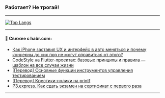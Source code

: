 ### Работает? Не трогай!

---
<!--
#### 🛠️ Technical stack:

![Java](https://img.shields.io/badge/Java-informational?logo=Oracle&style=flat&logoColor=white&color=FF4500)
![Kotlin](https://img.shields.io/badge/Kotlin-informational?logo=Kotlin&style=flat&logoColor=white&color=774D97)
![TS](https://img.shields.io/badge/TypeScript-informational?logo=typeScript&style=flat&logoColor=black&color=017acc)
![Python](https://img.shields.io/badge/Python-informational?logo=Python&style=flat&logoColor=black&color=ffdd54) <br>
![Spring](https://img.shields.io/badge/Spring-informational?logo=Spring&style=flat&logoColor=white&color=6DB33F) 
![SpringBoot](https://img.shields.io/badge/SpringBoot-informational?logo=SpringBoot&style=flat&logoColor=white&color=6DB33F)
![Nest](https://img.shields.io/badge/NestJS-informational?logo=NestJS&style=flat&logoColor=white&color=E0234E) 
![NodeJS](https://img.shields.io/badge/NodeJS-informational?logo=node.js&style=flat&logoColor=white&color=70A760)<br>
![PostgreSQL](https://img.shields.io/badge/PostgreSQL-informational?logo=PostgreSQL&style=flat&logoColor=white&color=DAA520)
![MongoDB](https://img.shields.io/badge/MongoDB-informational?logo=MongoDB&style=flat&logoColor=white&color=870000)
![Apache](https://img.shields.io/badge/Apache-informational?logo=apache&style=flat&logoColor=white&color=f74e28)

___ 
-->

<!--- #### 🛠️ : --->

[![Top Langs](https://github-readme-stats-82jvfl3w3-advtsettinggmailcoms-projects.vercel.app/api/top-langs/?username=zloylis&langs_count=10&hide_title=true&title_color=e6edf3&size_weight=0.5&count_weight=0.5&layout=compact&hide_progress=true&hide_border=true&theme=dracula)](https://github.com/zloylis)

<!---


####  :octocat:&nbsp;&nbsp; Статистика:

![GitHub stats](https://github-readme-stats-u2qms2cxw-advtsettinggmailcoms-projects.vercel.app/api?username=zloylis&show_icons=true&hide_border=true&theme=dracula&title_color=e6edf3&include_all_commits=true&count_private=true&hide_rank=false&hide_title=true&rank_icon=github)
-->
---

#### 💬 Свежее с habr.com:

<!-- BLOG-POST-LIST:START -->
- [Как iPhone заставил UX и интерфейс в авто меняться и почему концерны до сих пор не могут оправиться от этого?](https://habr.com/ru/articles/873594/?utm_source=habrahabr&utm_medium=rss&utm_campaign=873594)
- [CodeStyle на Flutter-проектах: базовые принципы и правила — шаблон на все случаи жизни](https://habr.com/ru/companies/agima/articles/873576/?utm_source=habrahabr&utm_medium=rss&utm_campaign=873576)
- [[Перевод] Основные функции инструментов управления тестированием](https://habr.com/ru/articles/871344/?utm_source=habrahabr&utm_medium=rss&utm_campaign=871344)
- [[Перевод] Крестики-нолики на printf](https://habr.com/ru/articles/873554/?utm_source=habrahabr&utm_medium=rss&utm_campaign=873554)
- [P3.express. Как сдать экзамен на сертификат с первого раза](https://habr.com/ru/articles/873550/?utm_source=habrahabr&utm_medium=rss&utm_campaign=873550)
<!-- BLOG-POST-LIST:END -->

---
